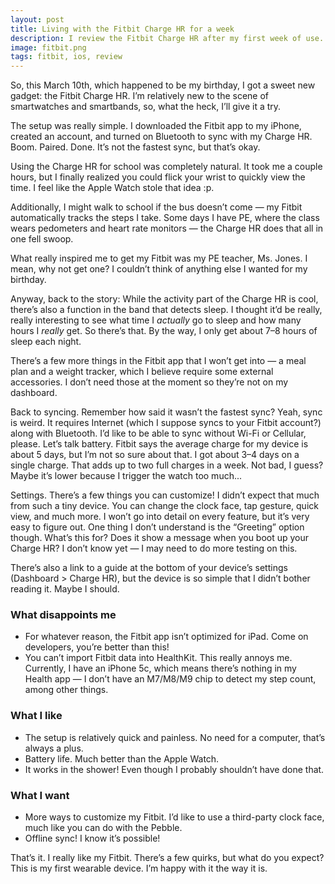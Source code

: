```yaml
---
layout: post
title: Living with the Fitbit Charge HR for a week
description: I review the Fitbit Charge HR after my first week of use.
image: fitbit.png
tags: fitbit, ios, review
---
```


So, this March 10th, which happened to be my birthday, I got a sweet new gadget: the Fitbit Charge HR. I’m relatively new to the scene of smartwatches and smartbands, so, what the heck, I’ll give it a try.

The setup was really simple. I downloaded the Fitbit app to my iPhone, created an account, and turned on Bluetooth to sync with my Charge HR. Boom. Paired. Done. It’s not the fastest sync, but that’s okay.

Using the Charge HR for school was completely natural. It took me a couple hours, but I finally realized you could flick your wrist to quickly view the time. I feel like the Apple Watch stole that idea :p.

<!-- break -->

Additionally, I might walk to school if the bus doesn’t come — my Fitbit automatically tracks the steps I take. Some days I have PE, where the class wears pedometers and heart rate monitors — the Charge HR does that all in one fell swoop.

What really inspired me to get my Fitbit was my PE teacher, Ms. Jones. I mean, why not get one? I couldn’t think of anything else I wanted for my birthday.

Anyway, back to the story: While the activity part of the Charge HR is cool, there’s also a function in the band that detects sleep. I thought it’d be really, really interesting to see what time I *actually* go to sleep and how many hours I *really* get. So there’s that. By the way, I only get about 7–8 hours of sleep each night.

There’s a few more things in the Fitbit app that I won’t get into — a meal plan and a weight tracker, which I believe require some external accessories. I don’t need those at the moment so they’re not on my dashboard.

Back to syncing. Remember how said it wasn’t the fastest sync? Yeah, sync is weird. It requires Internet (which I suppose syncs to your Fitbit account?) along with Bluetooth. I’d like to be able to sync without Wi-Fi or Cellular, please.
Let’s talk battery. Fitbit says the average charge for my device is about 5 days, but I’m not so sure about that. I got about 3–4 days on a single charge. That adds up to two full charges in a week. Not bad, I guess? Maybe it’s lower because I trigger the watch too much...

Settings. There’s a few things you can customize! I didn’t expect that much from such a tiny device. You can change the clock face, tap gesture, quick view, and much more. I won’t go into detail on every feature, but it’s very easy to figure out. One thing I don’t understand is the “Greeting” option though. What’s this for? Does it show a message when you boot up your Charge HR? I don’t know yet — I may need to do more testing on this.

There’s also a link to a guide at the bottom of your device’s settings (Dashboard > Charge HR), but the device is so simple that I didn’t bother reading it. Maybe I should.

### What disappoints me

- For whatever reason, the Fitbit app isn’t optimized for iPad. Come on developers, you’re better than this!
- You can’t import Fitbit data into HealthKit. This really annoys me. Currently, I have an iPhone 5c, which means there’s nothing in my Health app — I don’t have an M7/M8/M9 chip to detect my step count, among other things.

### What I like

- The setup is relatively quick and painless. No need for a computer, that’s always a plus.
- Battery life. Much better than the Apple Watch.
- It works in the shower! Even though I probably shouldn’t have done that.

### What I want

- More ways to customize my Fitbit. I’d like to use a third-party clock face, much like you can do with the Pebble.
- Offline sync! I know it’s possible!

That’s it. I really like my Fitbit. There’s a few quirks, but what do you expect? This is my first wearable device. I’m happy with it the way it is.
